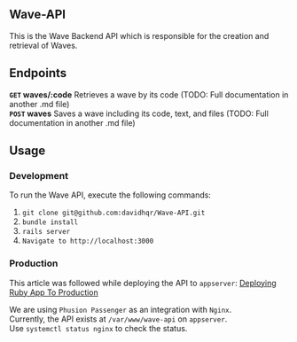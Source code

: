 ## Wave-API

This is the Wave Backend API which is responsible for the creation and retrieval of Waves.

## Endpoints

**`GET` waves/:code** Retrieves a wave by its code (TODO: Full documentation in another .md file)\
**`POST` waves** Saves a wave including its code, text, and files (TODO: Full documentation in another .md file)

## Usage

### Development

To run the Wave API, execute the following commands:
1. `git clone git@github.com:davidhqr/Wave-API.git`
2. `bundle install`
3. `rails server`
4. `Navigate to http://localhost:3000`

### Production

This article was followed while deploying the API to `appserver`: [Deploying Ruby App To Production](https://www.phusionpassenger.com/library/walkthroughs/deploy/ruby/ownserver/nginx/oss/el7/deploy_app.html)

We are using `Phusion Passenger` as an integration with `Nginx`.\
Currently, the API exists at `/var/www/wave-api` on `appserver`.\
Use `systemctl status nginx` to check the status.
